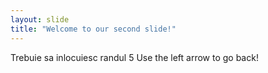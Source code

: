 ```yaml
---
layout: slide
title: "Welcome to our second slide!"
---
```

Trebuie sa inlocuiesc randul 5
Use the left arrow to go back!
